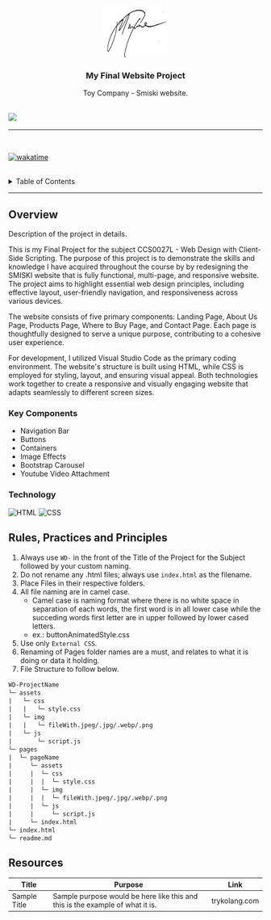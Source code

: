 <a name="readme-top">

<br/>

<br />
<div align="center">
  <a href="https://github.com/zyx-0314/">
  <!-- TODO: If you want to add logo or banner you can add it here -->
    <img src="./assets/img/signature.PNG" alt="Logo" width="130" height="100">
  </a>
<!-- TODO: Change Title to the name of the title of your Project -->
  <h3 align="center">My Final Website Project</h3>
</div>
<!-- TODO: Make a short description -->
<div align="center">
  Toy Company - Smiski website.
</div>

<br />

<!-- TODO: Change the zyx-0314 into your github username  -->
<!-- TODO: Change the WD-Template-Project into the same name of your folder -->
![](https://visit-counter.vercel.app/counter.png?page=zyx-0314/WD-Template-Project)

---

<br />

[![wakatime](https://wakatime.com/badge/user/798c7bcd-bb35-4925-aea1-28b1da6a55a3/project/32f075e9-c13e-4bba-9c9d-f5979b90cd90.svg)](https://wakatime.com/badge/user/798c7bcd-bb35-4925-aea1-28b1da6a55a3/project/32f075e9-c13e-4bba-9c9d-f5979b90cd90)

<br />

<!-- TODO: If you want to add more layers for your readme -->
<details>
  <summary>Table of Contents</summary>
  <ol>
    <li>
      <a href="#overview">Overview</a>
      <ol>
        <li>
          <a href="#key-components">Key Components</a>
        </li>
        <li>
          <a href="#technology">Technology</a>
        </li>
      </ol>
    </li>
    <li>
      <a href="#rule,-practices-and-principles">Rules, Practices and Principles</a>
    </li>
    <li>
      <a href="#resources">Resources</a>
    </li>
  </ol>
</details>

---

## Overview

<!-- TODO: To be changed -->
<!-- The following are just sample -->
Description of the project in details.

 This is my Final Project for the subject CCS0027L - Web Design with Client-Side Scripting. The purpose of this project is to demonstrate the skills and knowledge I have acquired throughout the course by by redesigning the SMISKI website that is fully functional, multi-page, and responsive website. The project aims to highlight essential web design principles, including effective layout, user-friendly navigation, and responsiveness across various devices.

The website consists of five primary components: Landing Page, About Us Page, Products Page, Where to Buy Page, and Contact Page. Each page is thoughtfully designed to serve a unique purpose, contributing to a cohesive user experience. 

For development, I utilized Visual Studio Code as the primary coding environment. The website's structure is built using HTML, while CSS is employed for styling, layout, and ensuring visual appeal. Both technologies work together to create a responsive and visually engaging website that adapts seamlessly to different screen sizes.

### Key Components
<!-- TODO: List of Key Components -->
<!-- The following are just sample -->
- Navigation Bar
- Buttons
- Containers
- Image Effects
- Bootstrap Carousel
- Youtube Video Attachment


### Technology
<!-- TODO: List of Technology Used -->
![HTML](https://img.shields.io/badge/HTML-E34F26?style=for-the-badge&logo=html5&logoColor=white)
![CSS](https://img.shields.io/badge/CSS-1572B6?style=for-the-badge&logo=css3&logoColor=white)

## Rules, Practices and Principles
1. Always use `WD-` in the front of the Title of the Project for the Subject followed by your custom naming.
2. Do not rename any .html files; always use `index.html` as the filename.
3. Place Files in their respective folders.
4. All file naming are in camel case.
   - Camel case is naming format where there is no white space in separation of each words, the first word is in all lower case while the succeding words first letter are in upper followed by lower cased letters.
   - ex.: buttonAnimatedStyle.css
5. Use only `External CSS`.
6. Renaming of Pages folder names are a must, and relates to what it is doing or data it holding.
7. File Structure to follow below.

```
WD-ProjectName
└─ assets
|   └─ css
|   |   └─ style.css
|   └─ img
|   |   └─ fileWith.jpeg/.jpg/.webp/.png
|   └─ js
|       └─ script.js
└─ pages
|  └─ pageName
|     └─ assets
|     |  └─ css
|     |  |  └─ style.css
|     |  └─ img
|     |  |  └─ fileWith.jpeg/.jpg/.webp/.png
|     |  └─ js
|     |     └─ script.js
|     └─ index.html
└─ index.html
└─ readme.md
```

## Resources

<!-- TODO: Add References -->
| Title | Purpose | Link |
|-|-|-|
| Sample Title | Sample purpose would be here like this and this is the example of what it is. | trykolang.com |

